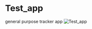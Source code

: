 # Test_app
general purpose tracker app 
![Test_app](https://media.giphy.com/media/tcSawoNOI4N4rQWeKR/giphy.gif)
